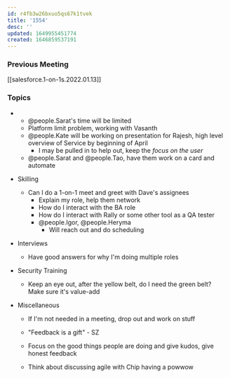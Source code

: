 ```yaml
---
id: r4fb3w26bxuo5qs67k1tvek
title: '1554'
desc: ''
updated: 1649955451774
created: 1646859537191
---
```


### Previous Meeting
[[salesforce.1-on-1s.2022.01.13]]

### Topics
- 
    - @people.Sarat's time will be limited
    - Platform limit problem, working with Vasanth
    - @people.Kate will be working on presentation for Rajesh, high level overview of Service by beginning of April
        - I may be pulled in to help out, keep the *focus on the user*
    - @people.Sarat and @people.Tao, have them work on a card and automate 
- Skilling
    - Can I do a 1-on-1 meet and greet with Dave's assignees
        - Explain my role, help them network
        - How do I interact with the BA role
        - How do I interact with Rally or some other tool as a QA tester
        - @people.Igor, @people.Heryma
            - Will reach out and do scheduling
- Interviews
    - Have good answers for why I'm doing multiple roles
- Security Training
    - Keep an eye out, after the yellow belt, do I need the green belt? Make sure it's value-add

- Miscellaneous
    - If I'm not needed in a meeting, drop out and work on stuff
    - "Feedback is a gift" - SZ

    - Focus on the good things people are doing and give kudos, give honest feedback
    - Think about discussing agile with Chip having a powwow
